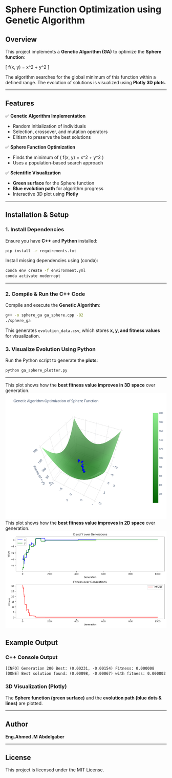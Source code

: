 # Sphere Function Optimization using Genetic Algorithm

## Overview
This project implements a **Genetic Algorithm (GA)** to optimize the **Sphere function**:

\[ f(x, y) = x^2 + y^2 \]

The algorithm searches for the global minimum of this function within a defined range. The evolution of solutions is visualized using **Plotly 3D plots**.

---

## Features
✅ **Genetic Algorithm Implementation**
- Random initialization of individuals
- Selection, crossover, and mutation operators
- Elitism to preserve the best solutions

✅ **Sphere Function Optimization**
- Finds the minimum of \( f(x, y) = x^2 + y^2 \)
- Uses a population-based search approach

✅ **Scientific Visualization**
- **Green surface** for the Sphere function
- **Blue evolution path** for algorithm progress
- Interactive 3D plot using **Plotly**

---

## Installation & Setup
### **1. Install Dependencies**
Ensure you have **C++** and **Python** installed:
```bash
pip install -r requirements.txt
```

Install missing dependencies using (conda):
```bash
conda env create -f environment.yml
conda activate modernopt
```
---
### **2. Compile & Run the C++ Code**
Compile and execute the **Genetic Algorithm**:
```sh
g++ -o sphere_ga ga_sphere.cpp -O2
./sphere_ga
```
This generates `evolution_data.csv`, which stores **x, y, and fitness values** for visualization.

### **3. Visualize Evolution Using Python**
Run the Python script to generate the **plots**:
```sh
python ga_sphere_plotter.py
```

---
This plot shows how the **best fitness value improves in 3D space** over generation.
![3D Plot of Rastrigin Function](images/ga_plotter_3d.png)
This plot shows how the **best fitness value improves in 2D space** over generation.
![Convergence Plot](images/ga_plotter_2d.png)

## Example Output
### **C++ Console Output**
```
[INFO] Generation 200 Best: (0.00231, -0.00154) Fitness: 0.000008
[DONE] Best solution found: (0.00098, -0.00067) with fitness: 0.000002
```

### **3D Visualization (Plotly)**
The **Sphere function (green surface)** and the **evolution path (blue dots & lines)** are plotted.

---

## Author
**Eng.Ahmed .M Abdelgaber**

---

## License
This project is licensed under the MIT License.

